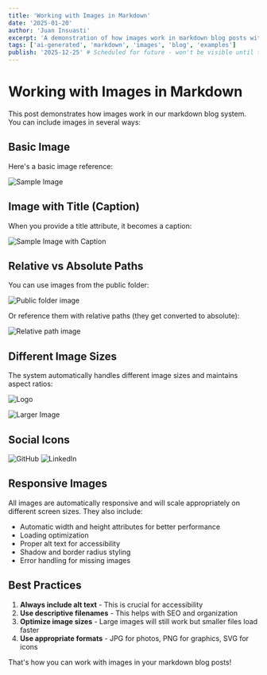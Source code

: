 ```yaml
---
title: 'Working with Images in Markdown'
date: '2025-01-20'
author: 'Juan Insuasti'
excerpt: 'A demonstration of how images work in markdown blog posts with various examples and styles.'
tags: ['ai-generated', 'markdown', 'images', 'blog', 'examples']
publish: '2025-12-25' # Scheduled for future - won't be visible until this date
---
```


# Working with Images in Markdown

This post demonstrates how images work in our markdown blog system. You can include images in several ways:

## Basic Image

Here's a basic image reference:

![Sample Image](/Insua2.jpg)

## Image with Title (Caption)

When you provide a title attribute, it becomes a caption:

![Sample Image with Caption](/Insua2.jpg 'This is a caption that appears below the image')

## Relative vs Absolute Paths

You can use images from the public folder:

![Public folder image](/file.svg)

Or reference them with relative paths (they get converted to absolute):

![Relative path image](globe.svg)

## Different Image Sizes

The system automatically handles different image sizes and maintains aspect ratios:

![Logo](/next.svg)

![Larger Image](/Insua2.jpg)

## Social Icons

![GitHub](/social-github.svg)
![LinkedIn](/social-linkedin.svg)

## Responsive Images

All images are automatically responsive and will scale appropriately on different screen sizes. They also include:

- Automatic width and height attributes for better performance
- Loading optimization
- Proper alt text for accessibility
- Shadow and border radius styling
- Error handling for missing images

## Best Practices

1. **Always include alt text** - This is crucial for accessibility
2. **Use descriptive filenames** - This helps with SEO and organization
3. **Optimize image sizes** - Large images will still work but smaller files load faster
4. **Use appropriate formats** - JPG for photos, PNG for graphics, SVG for icons

That's how you can work with images in your markdown blog posts!
